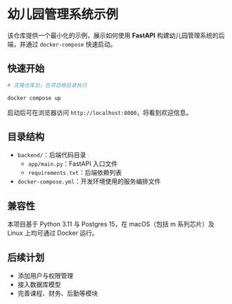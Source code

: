 # 幼儿园管理系统示例

该仓库提供一个最小化的示例，展示如何使用 **FastAPI** 构建幼儿园管理系统的后端，并通过 `docker-compose` 快速启动。

## 快速开始

```bash
# 克隆仓库后，在项目根目录执行

docker compose up
```

启动后可在浏览器访问 `http://localhost:8000`，将看到欢迎信息。

## 目录结构

- `backend/`：后端代码目录
  - `app/main.py`：FastAPI 入口文件
  - `requirements.txt`：后端依赖列表
- `docker-compose.yml`：开发环境使用的服务编排文件

## 兼容性

本项目基于 Python 3.11 与 Postgres 15，在 macOS（包括 m 系列芯片）及 Linux 上均可通过 Docker 运行。

## 后续计划

- 添加用户与权限管理
- 接入数据库模型
- 完善课程、财务、后勤等模块
